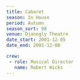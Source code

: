 ```yaml
---
title: Cabaret
season: In House
period: Autumn
season_sort: 90
venue: Djanogly Theatre
date_start: 2001-12-05
date_end: 2001-12-08

crew:
 - role: Musical Director
   name: Robert Wicks
---
```


